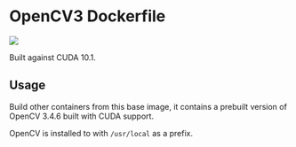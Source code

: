 # OpenCV3 Dockerfile
[![](https://images.microbadger.com/badges/version/willprice/opencv3.svg)](https://microbadger.com/images/willprice/opencv3 "Get your own version badge on microbadger.com")

Built against CUDA 10.1.

## Usage

Build other containers from this base image, it contains a prebuilt version of OpenCV 3.4.6 built with CUDA support.

OpenCV is installed to with `/usr/local` as a prefix.
